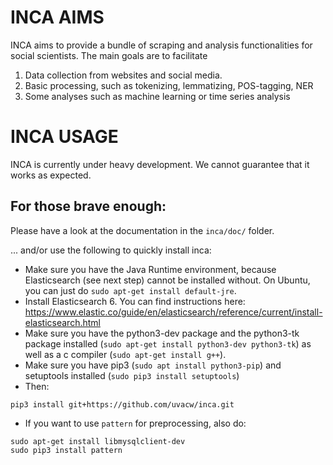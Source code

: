 # INCA AIMS

INCA aims to provide a bundle of scraping and analysis functionalities for social scientists. The main goals are to facilitate

 1. Data collection from websites and social media.
 2. Basic processing, such as tokenizing, lemmatizing, POS-tagging, NER
 3. Some analyses such as machine learning or time series analysis

# INCA USAGE

INCA is currently under heavy development. We cannot guarantee that it works as expected.

## For those brave enough:

Please have a look at the documentation in the `inca/doc/` folder.

... and/or use the following to quickly install inca:

- Make sure you have the Java Runtime environment, because Elasticsearch (see next step) cannot be installed without. On Ubuntu, you can just do `sudo apt-get install default-jre`.
- Install Elasticsearch 6. You can find instructions here: https://www.elastic.co/guide/en/elasticsearch/reference/current/install-elasticsearch.html
- Make sure you have the python3-dev package and the python3-tk package installed (`sudo apt-get install python3-dev python3-tk`) as well as a c compiler (`sudo apt-get install g++`).
- Make sure you have pip3 (`sudo apt install python3-pip`) and setuptools installed (`sudo pip3 install setuptools`)
- Then:
```
pip3 install git+https://github.com/uvacw/inca.git
```

- If you want to use `pattern` for preprocessing, also do:
```
sudo apt-get install libmysqlclient-dev
sudo pip3 install pattern
```